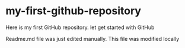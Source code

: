 # my-first-github-repository
Here is my first GitHub repository. let get started with GitHub

Readme.md file was just edited manually. This file was modified locally

